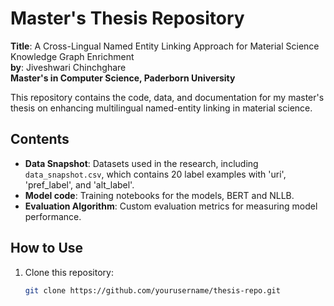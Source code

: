 # Master's Thesis Repository
**Title**: A Cross-Lingual Named Entity Linking Approach for Material Science Knowledge Graph Enrichment  
**by**: Jiveshwari Chinchghare  
**Master's in Computer Science, Paderborn University**

This repository contains the code, data, and documentation for my master's thesis on enhancing multilingual named-entity linking in material science.

## Contents

- **Data Snapshot**: Datasets used in the research, including `data_snapshot.csv`, which contains 20 label examples with 'uri', 'pref_label', and 'alt_label'.
- **Model code**: Training notebooks for the models, BERT and NLLB.
- **Evaluation Algorithm**: Custom evaluation metrics for measuring model performance.

## How to Use

1. Clone this repository:
   ```bash
   git clone https://github.com/yourusername/thesis-repo.git
